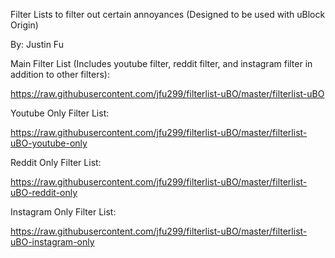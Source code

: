 Filter Lists to filter out certain annoyances
(Designed to be used with uBlock Origin)

By: Justin Fu

Main Filter List (Includes youtube filter, reddit filter, and instagram filter in addition to other filters):

https://raw.githubusercontent.com/jfu299/filterlist-uBO/master/filterlist-uBO

Youtube Only Filter List:

https://raw.githubusercontent.com/jfu299/filterlist-uBO/master/filterlist-uBO-youtube-only

Reddit Only Filter List:

https://raw.githubusercontent.com/jfu299/filterlist-uBO/master/filterlist-uBO-reddit-only

Instagram Only Filter List:

https://raw.githubusercontent.com/jfu299/filterlist-uBO/master/filterlist-uBO-instagram-only
